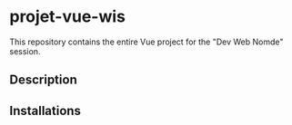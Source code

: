 # projet-vue-wis

This repository contains the entire Vue project for the "Dev Web Nomde" session.

## Description




## Installations
